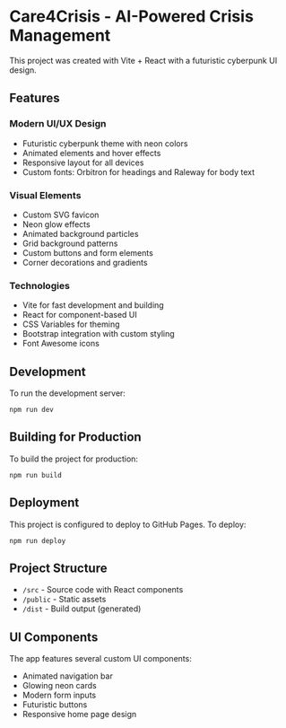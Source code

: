 # Care4Crisis - AI-Powered Crisis Management

This project was created with Vite + React with a futuristic cyberpunk UI design.

## Features

### Modern UI/UX Design
- Futuristic cyberpunk theme with neon colors
- Animated elements and hover effects
- Responsive layout for all devices
- Custom fonts: Orbitron for headings and Raleway for body text

### Visual Elements
- Custom SVG favicon
- Neon glow effects
- Animated background particles
- Grid background patterns
- Custom buttons and form elements
- Corner decorations and gradients

### Technologies
- Vite for fast development and building
- React for component-based UI
- CSS Variables for theming
- Bootstrap integration with custom styling
- Font Awesome icons

## Development

To run the development server:

```
npm run dev
```

## Building for Production

To build the project for production:

```
npm run build
```

## Deployment

This project is configured to deploy to GitHub Pages. To deploy:

```
npm run deploy
```

## Project Structure

- `/src` - Source code with React components
- `/public` - Static assets
- `/dist` - Build output (generated)

## UI Components

The app features several custom UI components:
- Animated navigation bar
- Glowing neon cards
- Modern form inputs
- Futuristic buttons
- Responsive home page design
